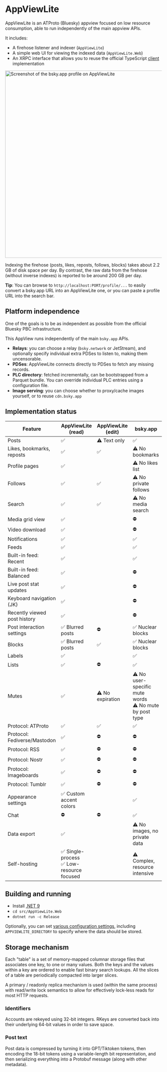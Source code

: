 # AppViewLite

AppViewLite is an ATProto (Bluesky) appview focused on low resource consumption, able to run independently of the main appview APIs.

It includes:
* A firehose listener and indexer (`AppViewLite`)
* A simple web UI for viewing the indexed data (`AppViewLite.Web`)
* An XRPC interface that allows you to reuse the official TypeScript [client](https://github.com/bluesky-social/social-app/) implementation

<img src="https://raw.githubusercontent.com/alnkesq/AppViewLite/refs/heads/main/images/appviewlite.png" alt="Screenshot of the bsky.app profile on AppViewLite" width="600">

Indexing the firehose (posts, likes, reposts, follows, blocks) takes about 2.2 GB of disk space per day. By contrast, the raw data from the firehose (without inverse indexes) is reported to be around 200 GB per day.

**Tip**: You can browse to `http://localhost:PORT/profile/...` to easily convert a bsky.app URL into an AppViewLite one, or you can paste a profile URL into the search bar.

## Platform independence

One of the goals is to be as independent as possible from the official Bluesky PBC infrastructure.

This AppView runs independently of the main `bsky.app` APIs.

* **Relays**: you can choose a relay (`bsky.network` or JetStream), and optionally specify individual extra PDSes to listen to, making them uncensorable.
* **PDSes**: AppViewLite connects directly to PDSes to fetch any missing records.
* **PLC directory**: fetched incrementally, can be bootstrapped from a Parquet bundle. You can override individual PLC entries using a configuration file.
* **Image serving**: you can choose whether to proxy/cache images yourself, or to reuse `cdn.bsky.app`

## Implementation status
| Feature                     | AppViewLite (read) | AppViewLite (edit)  | bsky.app 
| --------                    | -------            | -------             | -------  
| Posts                       |  ✅                |⚠️ Text only        |✅
| Likes, bookmarks, reposts                       |  ✅                |✅                  |⚠️ No bookmarks
| Profile pages               |  ✅                |                  |⚠️ No likes list
| Follows                     |  ✅                |✅                  |⚠️ No private follows
| Search                      |  ✅                |✅                  |⚠️ No media search
| Media grid view             |  ✅                |                   |⛔
| Video download              |  ✅                |                   |⛔
| Notifications               |  ✅                |                  |✅
| Feeds                       |  ✅                |                  |✅
| Built-in feed: Recent       |  ✅                |                  |✅
| Built-in feed: Balanced     |  ✅                |                  |⛔
| Live post stat updates      |  ✅                |                  |⛔
| Keyboard navigation (JK)    |  ✅                |                  |⛔
| Recently viewed post history|  ✅                |                  |⛔
| Post interaction settings   |  ✅ Blurred posts  |⛔                  |✅ Nuclear blocks
| Blocks                      |  ✅ Blurred posts  |✅                  |✅ Nuclear blocks
| Labels                      |  ✅                |                    |✅
| Lists                       |  ✅                |⛔                  |✅
| Mutes                       |  ✅                |⚠️ No expiration    |⚠️ No user-specific mute words<br>⚠️ No mute by post type
| Protocol: ATProto           |  ✅                |✅                |✅
| Protocol: Fediverse/Mastodon |  ✅                |⛔                |⛔
| Protocol: RSS                |  ✅                |⛔                |⛔
| Protocol: Nostr              |  ✅                |⛔                |⛔
| Protocol: Imageboards        |  ✅                |⛔                |⛔
| Protocol: Tumblr             |  ✅                |⛔                |⛔
| Appearance settings          |  ✅ Custom accent colors                |                   |✅
| Chat                         |  ⛔                | ⛔               |✅
| Data export                  |  ✅                |                  |⚠️ No images, no private data
| Self-hosting                 |  ✅ Single-process<br>✅ Low-resource focused               |                  |⚠️ Complex, resource intensive



## Building and running
- Install [.NET 9](https://dotnet.microsoft.com/en-us/download)
- `cd src/AppViewLite.Web`
- `dotnet run -c Release`

Optionally, you can set [various configuration settings](https://github.com/alnkesq/AppViewLite/blob/main/docs/Configuration.md), including  `APPVIEWLITE_DIRECTORY` to specify where the data should be stored.

## Storage mechanism
Each "table" is a set of memory-mapped columnar storage files that associates one key, to one or many values.
Both the keys and the values within a key are ordered to enable fast binary search lookups.
All the slices of a table are periodically compacted into larger slices.

A primary / readonly replica mechanism is used (within the same process) with read/write lock semantics to allow for effectively lock-less reads for most HTTP requests.

### Identifiers
Accounts are rekeyed using 32-bit integers. RKeys are converted back into their underlying 64-bit values in order to save space.

### Post text
Post data is compressed by turning it into GPT/Tiktoken tokens, then encoding the 18-bit tokens using a variable-length bit representation, and then serializing everything into a Protobuf message (along with other metadata).
